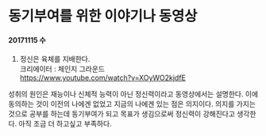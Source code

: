 # 동기부여를 위한 이야기나 동영상

#### 20171115 수

1. 정신은 육체를 지배한다.<br>크리에이터 : 체인지 그라운드 <br> https://www.youtube.com/watch?v=XOyWO2kjdfE

성취의 원인은 재능이나 신체적 능력이 아닌 정신력이라고 동영상에서는 설명한다. 이에 동의하는 것이 이전의 나에겐 없었고 지금의 나에겐 있는 점은 의지이다.  의지를 가지는 것으로 공부를 하는데 동기부여가 되고 목표가 생김으로써 정신력이 강해진다고 생각한다. 아직 조금 더 하고싶고 부족하다.

